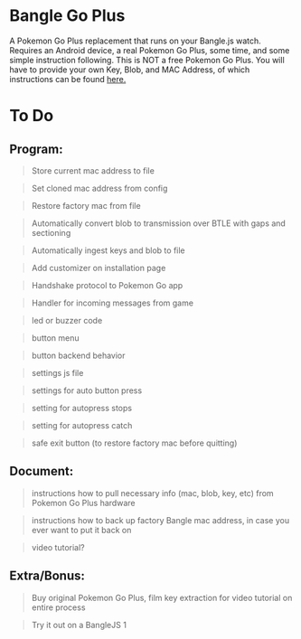 # Bangle Go Plus

A Pokemon Go Plus replacement that runs on your Bangle.js watch.
Requires an Android device, a real Pokemon Go Plus, some time, and some simple instruction following.
This is NOT a free Pokemon Go Plus. You will have to provide your own Key, Blob, and MAC Address, of which instructions can be found [here.](https://github.com/Jesus805/Suota-Go-Plus)

# To Do

## Program:

> Store current mac address to file

> Set cloned mac address from config

> Restore factory mac from file

> Automatically convert blob to transmission over BTLE with gaps and sectioning

> Automatically ingest keys and blob to file

> Add customizer on installation page

> Handshake protocol to Pokemon Go app

> Handler for incoming messages from game

> led or buzzer code

> button menu

> button backend behavior

> settings js file

> settings for auto button press

> setting for autopress stops

> setting for autopress catch

> safe exit button (to restore factory mac before quitting)

## Document:

> instructions how to pull necessary info (mac, blob, key, etc) from Pokemon Go Plus hardware

> instructions how to back up factory Bangle mac address, in case you ever want to put it back on

> video tutorial?


## Extra/Bonus:

> Buy original Pokemon Go Plus, film key extraction for video tutorial on entire process

> Try it out on a BangleJS 1
